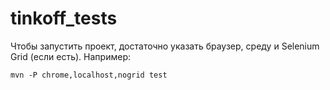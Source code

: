# tinkoff_tests

Чтобы запустить проект, достаточно указать браузер, среду и Selenium Grid (если есть). Например:

```
mvn -P chrome,localhost,nogrid test
```
